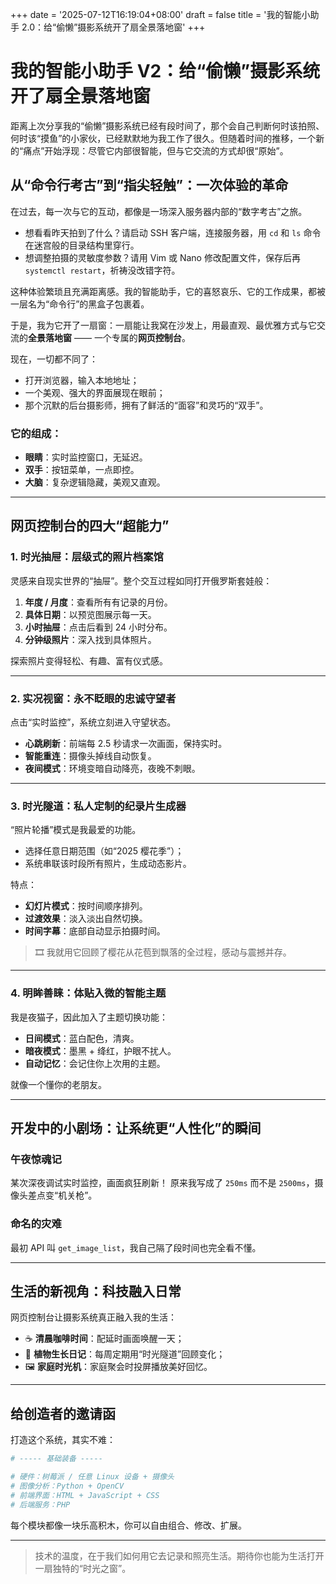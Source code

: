 +++
date = '2025-07-12T16:19:04+08:00'
draft = false
title = '我的智能小助手 2.0：给“偷懒”摄影系统开了扇全景落地窗'
+++
# 我的智能小助手 V2：给“偷懒”摄影系统开了扇全景落地窗

距离上次分享我的“偷懒”摄影系统已经有段时间了，那个会自己判断何时该拍照、何时该“摸鱼”的小家伙，已经默默地为我工作了很久。但随着时间的推移，一个新的“痛点”开始浮现：尽管它内部很智能，但与它交流的方式却很“原始”。

## 从“命令行考古”到“指尖轻触”：一次体验的革命

在过去，每一次与它的互动，都像是一场深入服务器内部的“数字考古”之旅。

- 想看看昨天拍到了什么？请启动 SSH 客户端，连接服务器，用 `cd` 和 `ls` 命令在迷宫般的目录结构里穿行。
- 想调整拍摄的灵敏度参数？请用 Vim 或 Nano 修改配置文件，保存后再 `systemctl restart`，祈祷没改错字符。

这种体验繁琐且充满距离感。我的智能助手，它的喜怒哀乐、它的工作成果，都被一层名为“命令行”的黑盒子包裹着。

于是，我为它开了一扇窗：一扇能让我窝在沙发上，用最直观、最优雅方式与它交流的**全景落地窗** —— 一个专属的**网页控制台**。

现在，一切都不同了：

- 打开浏览器，输入本地地址；
- 一个美观、强大的界面展现在眼前；
- 那个沉默的后台摄影师，拥有了鲜活的“面容”和灵巧的“双手”。

### 它的组成：

- **眼睛**：实时监控窗口，无延迟。
- **双手**：按钮菜单，一点即控。
- **大脑**：复杂逻辑隐藏，美观又直观。

---

## 网页控制台的四大“超能力”

### 1. 时光抽屉：层级式的照片档案馆

灵感来自现实世界的“抽屉”。整个交互过程如同打开俄罗斯套娃般：

1. **年度 / 月度**：查看所有有记录的月份。
2. **具体日期**：以预览图展示每一天。
3. **小时抽屉**：点击后看到 24 小时分布。
4. **分钟级照片**：深入找到具体照片。

探索照片变得轻松、有趣、富有仪式感。

---

### 2. 实况视窗：永不眨眼的忠诚守望者

点击“实时监控”，系统立刻进入守望状态。

- **心跳刷新**：前端每 2.5 秒请求一次画面，保持实时。
- **智能重连**：摄像头掉线自动恢复。
- **夜间模式**：环境变暗自动降亮，夜晚不刺眼。

---

### 3. 时光隧道：私人定制的纪录片生成器

“照片轮播”模式是我最爱的功能。

- 选择任意日期范围（如“2025 樱花季”）；
- 系统串联该时段所有照片，生成动态影片。

特点：

- **幻灯片模式**：按时间顺序排列。
- **过渡效果**：淡入淡出自然切换。
- **时间字幕**：底部自动显示拍摄时间。

> 🎞️ 我就用它回顾了樱花从花苞到飘落的全过程，感动与震撼并存。

---

### 4. 明眸善睐：体贴入微的智能主题

我是夜猫子，因此加入了主题切换功能：

- **日间模式**：蓝白配色，清爽。
- **暗夜模式**：墨黑 + 绛红，护眼不扰人。
- **自动记忆**：会记住你上次用的主题。

就像一个懂你的老朋友。

---

## 开发中的小剧场：让系统更“人性化”的瞬间

### 午夜惊魂记

某次深夜调试实时监控，画面疯狂刷新！
原来我写成了 `250ms` 而不是 `2500ms`，摄像头差点变“机关枪”。

### 命名的灾难

最初 API 叫 `get_image_list`，我自己隔了段时间也完全看不懂。

---

## 生活的新视角：科技融入日常

网页控制台让摄影系统真正融入我的生活：

- ☕ **清晨咖啡时间**：配延时画面唤醒一天；
- 🌱 **植物生长日记**：每周定期用“时光隧道”回顾变化；
- 🖼️ **家庭时光机**：家庭聚会时投屏播放美好回忆。

---

## 给创造者的邀请函

打造这个系统，其实不难：

```bash
# ----- 基础装备 -----

# 硬件：树莓派 / 任意 Linux 设备 + 摄像头
# 图像分析：Python + OpenCV
# 前端界面：HTML + JavaScript + CSS
# 后端服务：PHP
```

每个模块都像一块乐高积木，你可以自由组合、修改、扩展。

---

> 技术的温度，在于我们如何用它去记录和照亮生活。期待你也能为生活打开一扇独特的“时光之窗”。